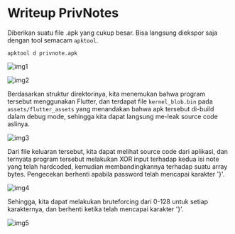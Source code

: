 # Writeup PrivNotes
Diberikan suatu file .apk yang cukup besar. Bisa langsung diekspor saja dengan tool semacam `apktool`.

```
apktool d privnote.apk
```

![img1](https://cdn.discordapp.com/attachments/815844122673938453/1007670890173050880/unknown.png)

![img2](https://cdn.discordapp.com/attachments/815844122673938453/1007670969969680404/unknown.png)

Berdasarkan struktur direktorinya, kita menemukan bahwa program tersebut menggunakan Flutter, dan terdapat file `kernel_blob.bin` pada `assets/flutter_assets` yang menandakan bahwa apk tersebut di-build dalam debug mode, sehingga kita dapat langsung me-leak source code aslinya.

![img3](https://cdn.discordapp.com/attachments/815844122673938453/1007671464884961309/unknown.png)

Dari file keluaran tersebut, kita dapat melihat source code dari aplikasi, dan ternyata program tersebut melakukan XOR input terhadap kedua isi note yang telah hardcoded, kemudian membandingkannya terhadap suatu array bytes. Pengecekan berhenti apabila password telah mencapai karakter '}'.

![img4](https://cdn.discordapp.com/attachments/815844122673938453/1007673348295249981/unknown.png)

Sehingga, kita dapat melakukan bruteforcing dari 0-128 untuk setiap karakternya, dan berhenti ketika telah mencapai karakter '}'.

![img5](https://cdn.discordapp.com/attachments/815844122673938453/1007672575167569990/unknown.png)